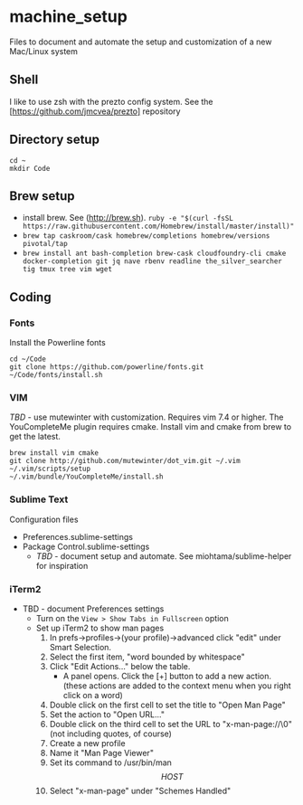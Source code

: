 # machine_setup
Files to document and automate the setup and customization of a new Mac/Linux system

## Shell
I like to use zsh with the prezto config system.  See the [https://github.com/jmcvea/prezto] repository

## Directory setup
```
cd ~
mkdir Code
```
## Brew setup
* install brew.  See (http://brew.sh).  `ruby -e "$(curl -fsSL https://raw.githubusercontent.com/Homebrew/install/master/install)"`
* `brew tap caskroom/cask homebrew/completions homebrew/versions pivotal/tap`
* `brew install ant bash-completion brew-cask cloudfoundry-cli cmake docker-completion git jq nave rbenv readline the_silver_searcher tig tmux tree vim wget` 

## Coding
### Fonts
Install the Powerline fonts
```
cd ~/Code
git clone https://github.com/powerline/fonts.git
~/Code/fonts/install.sh
```

### VIM
_TBD_ - use mutewinter with customization.  Requires vim 7.4 or higher.  The YouCompleteMe plugin requires cmake.  Install vim and cmake from brew to get the latest.
```
brew install vim cmake
git clone http://github.com/mutewinter/dot_vim.git ~/.vim
~/.vim/scripts/setup
~/.vim/bundle/YouCompleteMe/install.sh
```


### Sublime Text
Configuration files
* Preferences.sublime-settings
* Package Control.sublime-settings
  * _TBD_ - document setup and automate.  See miohtama/sublime-helper for inspiration

### iTerm2
* TBD - document Preferences settings
  * Turn on the `View > Show Tabs in Fullscreen` option
  * Set up iTerm2 to show man pages
    1. In prefs->profiles->(your profile)->advanced click "edit" under Smart Selection.
    2. Select the first item, "word bounded by whitespace"
    3. Click "Edit Actions..." below the table.
       * A panel opens. Click the [+] button to add a new action. (these actions are added to the context menu when you right click on a word)
    4. Double click on the first cell to set the title to "Open Man Page"
    5. Set the action to "Open URL..."
    6. Double click on the third cell to set the URL to "x-man-page://\0" (not including quotes, of course)
    7. Create a new profile
    8. Name it "Man Page Viewer"
    9. Set its command to /usr/bin/man $$HOST$$
    10. Select "x-man-page" under "Schemes Handled"
